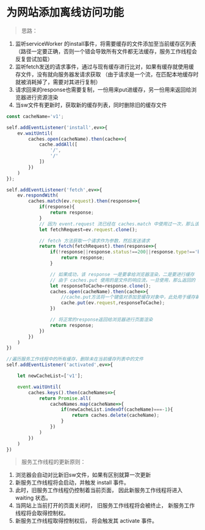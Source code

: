 # 为网站添加离线访问功能

> 思路：

1. 监听serviceWorker 的install事件，将需要缓存的文件添加至当前缓存区列表
   （路径一定要正确，否则一个错会导致所有文件都无法缓存，服务工作线程会反复尝试加载）
2. 监听fetch发送的请求事件，通过与现有缓存进行比对，如果有缓存就使用缓存文件，没有就向服务器发请求获取
   （由于请求是一个流，在匹配本地缓存时就被消耗掉了，需要对其进行复制）
3. 请求回来的response也需要复制，一份用来put进缓存，另一份用来返回给浏览器进行资源渲染
4. 当sw文件有更新时，获取新的缓存列表，同时删除旧的缓存文件

```javascript
const cacheName='v1';

self.addEventListener('install',ev=>{
    ev.waitUntil(
        caches.open(cacheName).then(cache=>{
            cache.addAll([
                '/',
                '/'
            ])
        })
    )
});

self.addEventListener('fetch',ev=>{
    ev.respondWith(
        caches.match(ev.request).then(response=>{
            if(response){
                return response;
            }
            // 因为 event.request 流已经在 caches.match 中使用过一次，那么该流是无法再次使用的，重新复制一个
            let fetchRequest=ev.request.clone();

            // fetch 方法获取一个请求作为参数，然后发送请求
            return fetch(fetchRequest).then(response=>{
                if(!response||response.status!==200||response.type!=='basic'){
                    return response;
                }

                // 如果成功，该 response 一是要拿给浏览器渲染，二是要进行缓存
                // 由于 caches.put 使用的是文件的响应流，一旦使用，那么返回的 response 就无法访问造成失败，所以，这里需要复制一份
                let responseToCache=response.clone();
                caches.open(cacheName).then(cache=>{
                    //cache.put方法将一个键值对添加至缓存对象中，此处用于缓存新文件
                    cache.put(ev.request,responseToCache);
                })

                // 将正常的response返回给浏览器进行页面渲染
                return response;
            })
        })
    )
})

//遍历服务工作线程中的所有缓存，删除未在当前缓存列表中的文件
self.addEventListener('activated',ev=>{

    let newCacheList=['v1'];

    event.waitUntil(
        caches.keys().then(cacheNames=>{
            return Promise.all(
                cacheNames.map(cacheName=>{
                    if(newCacheList.indexOf(cacheName)===-1){
                        return caches.delete(cacheName);
                    }
                })
            )
        })
    )
})
```

>服务工作线程的更新原则：

1. 浏览器会自动对比新旧sw文件，如果有区别就算一次更新
2. 新服务工作线程将会启动，并触发 install 事件。
3. 此时，旧服务工作线程仍控制着当前页面， 因此新服务工作线程将进入 waiting 状态。
4. 当网站上当前打开的页面关闭时， 旧服务工作线程将会被终止， 新服务工作线程将会取得控制权。
5. 新服务工作线程取得控制权后， 将会触发其 activate 事件。